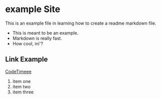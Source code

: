# example Site

This is an example file in learning how to create a readme markdown file.

* This is meant to be an example.
* Markdown is really fast.
* How cool, ini'?

## Link Example
[CodeTimeee](https://pecsivivas.hu)

1. item one
2. item two
3. item three
